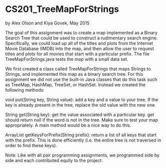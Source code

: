 # CS201_TreeMapForStrings

by Alex Olson and Kiya Govek, May 2015

The goal of this assignment was to create a map implemented as a Binary Search Tree that could be used to construct a rudimentary search engine. Specifically, we could load up all of the titles and plots from the Internet Movie Database (IMDB) into the map, and then allow the user to request titles and plots for all movies that start with a particular prefix. The file TreeMapForStrings.java tests the map with a small data set. 

We first created a class called TreeMapForStrings that maps Strings to Strings, and implemented this map as a binary search tree. For this assignment we did not use the built-in Java classes that do this task such as TreeMap, HashMap, TreeSet, or HashSet. Instead we created the following methods:

void put(String key, String value): add a key and a value to your tree. If the key is already present in the tree, replace the old value with the new one.

String get(String key): get the value associated with a particular key. get should return null if the word is not in the tree.
Make sure to test your map appropriately. A main method would be a nice way to do this.

ArrayList<String> getKeysForPrefix(String prefix): return a list of all keys that start with the prefix. This is done efficiently (i.e. the entire tree is not traversed in order to find these keys).

Note: Like with all pair programming assignments, we programmed side by side and each contributed eqully to the project. 

